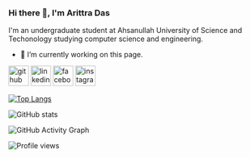 ### Hi there 👋, I'm Arittra Das
I'm an undergraduate student at Ahsanullah University of Science and Techonology studying computer science and engineering.

- 🔭 I’m currently working on this page. 


[<img src='https://cdn.jsdelivr.net/npm/simple-icons@3.0.1/icons/github.svg' alt='github' height='40'>](https://github.com/arittra101)  [<img src='https://cdn.jsdelivr.net/npm/simple-icons@3.0.1/icons/linkedin.svg' alt='linkedin' height='40'>](https://www.linkedin.com/in/arittra-das-47a9501b7/)  [<img src='https://cdn.jsdelivr.net/npm/simple-icons@3.0.1/icons/facebook.svg' alt='facebook' height='40'>](https://www.facebook.com/arittra.das.98)  [<img src='https://cdn.jsdelivr.net/npm/simple-icons@3.0.1/icons/instagram.svg' alt='instagram' height='40'>](https://www.instagram.com/arittra101/)  

[![Top Langs](https://github-readme-stats.vercel.app/api/top-langs/?username=arittra101)](https://github.com/anuraghazra/github-readme-stats)

![GitHub stats](https://github-readme-stats.vercel.app/api?username=arittra101&show_icons=true)  

![GitHub Activity Graph](https://activity-graph.herokuapp.com/graph?username=arittra101)  

![Profile views](https://gpvc.arturio.dev/arittra101)  
